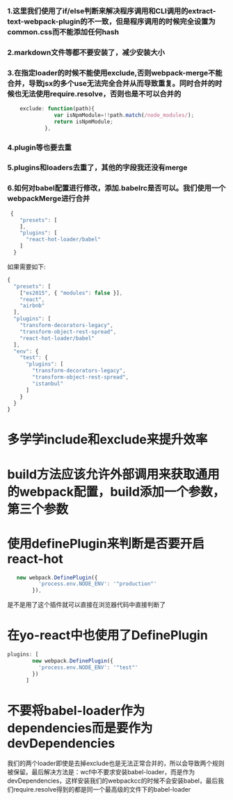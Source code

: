 ### 1.这里我们使用了if/else判断来解决程序调用和CLI调用的extract-text-webpack-plugin的不一致，但是程序调用的时候完全设置为common.css而不能添加任何hash

### 2.markdown文件等都不要安装了，减少安装大小

### 3.在指定loader的时候不能使用exclude,否则webpack-merge不能合并，导致jsx的多个use无法完全合并从而导致重复。同时合并的时候也无法使用require.resolve，否则也是不可以合并的

```js
    exclude: function(path){
               var isNpmModule=!!path.match(/node_modules/);
               return isNpmModule;
            },
```

### 4.plugin等也要去重

### 5.plugins和loaders去重了，其他的字段我还没有merge

### 6.如何对babel配置进行修改，添加.babelrc是否可以。我们使用一个webpackMerge进行合并

```js
 {
    "presets": [
    ],
    "plugins": [
      "react-hot-loader/babel"
    ]
  }
```

如果需要如下:

```js
{
  "presets": [
    ["es2015", { "modules": false }],
    "react",
    "airbnb"
  ],
  "plugins": [
    "transform-decorators-legacy",
    "transform-object-rest-spread",
    "react-hot-loader/babel"
  ],
  "env": {
    "test": {
      "plugins": [
        "transform-decorators-legacy",
        "transform-object-rest-spread",
        "istanbul"
      ]
    }
  }
}
```

# 多学学include和exclude来提升效率
# build方法应该允许外部调用来获取通用的webpack配置，build添加一个参数，第三个参数

# 使用definePlugin来判断是否要开启react-hot

```js
   new webpack.DefinePlugin({
          'process.env.NODE_ENV': '"production"'
        }),
```

是不是用了这个插件就可以直接在浏览器代码中直接判断了

# 在yo-react中也使用了DefinePlugin

```js
plugins: [
        new webpack.DefinePlugin({
          'process.env.NODE_ENV': '"test"'
        })
      ]
```

# 不要将babel-loader作为dependencies而是要作为devDependencies
我们的两个loader即使是去掉exclude也是无法正常合并的，所以会导致两个规则被保留。最后解决方法是：wcf中不要求安装babel-loader，而是作为devDependencies，这样安装我们的webpackcc的时候不会安装babel，最后我们require.resolve得到的都是同一个最高级的文件下的babel-loader